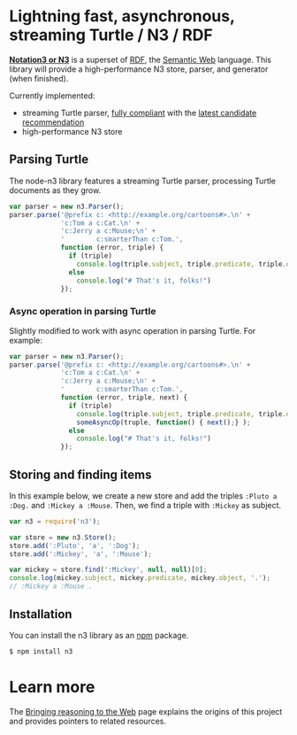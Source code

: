 # Lightning fast, asynchronous, streaming Turtle / N3 / RDF

[**Notation3 or N3**](http://www.w3.org/TeamSubmission/n3/) is a superset of [RDF](http://www.w3.org/TR/rdf-primer/), the [Semantic Web](http://www.w3.org/2001/sw/) language.
This library will provide a high-performance N3 store, parser, and generator (when finished).

Currently implemented:
- streaming Turtle parser, [fully compliant](https://github.com/RubenVerborgh/node-n3/tree/master/spec) with the [latest candidate recommendation](http://www.w3.org/TR/turtle/)
- high-performance N3 store

## Parsing Turtle

The node-n3 library features a streaming Turtle parser,
processing Turtle documents as they grow.

``` js
var parser = new n3.Parser();
parser.parse('@prefix c: <http://example.org/cartoons#>.\n' +
             'c:Tom a c:Cat.\n' +
             'c:Jerry a c:Mouse;\n' +
             '        c:smarterThan c:Tom.',
             function (error, triple) {
               if (triple)
                 console.log(triple.subject, triple.predicate, triple.object, '.');
               else
                 console.log("# That's it, folks!")
             });
```

### Async operation in parsing Turtle

Slightly modified to work with async operation in parsing Turtle. For example:

``` js
var parser = new n3.Parser();
parser.parse('@prefix c: <http://example.org/cartoons#>.\n' +
             'c:Tom a c:Cat.\n' +
             'c:Jerry a c:Mouse;\n' +
             '        c:smarterThan c:Tom.',
             function (error, triple, next) {
               if (triple)
                 console.log(triple.subject, triple.predicate, triple.object, '.');
                 someAsyncOp(truple, function() { next();} );
               else
                 console.log("# That's it, folks!")
             });
```

## Storing and finding items

In this example below, we create a new store and add the triples `:Pluto a :Dog.` and `:Mickey a :Mouse`.
Then, we find a triple with `:Mickey` as subject.

``` js
var n3 = require('n3');

var store = new n3.Store();
store.add(':Pluto', 'a', ':Dog');
store.add(':Mickey', 'a', ':Mouse');

var mickey = store.find(':Mickey', null, null)[0];
console.log(mickey.subject, mickey.predicate, mickey.object, '.');
// :Mickey a :Mouse .
```

## Installation
You can install the n3 library as an [npm](http://npmjs.org/) package.

``` bash
$ npm install n3
```

# Learn more

The [Bringing reasoning to the Web](http://reasoning.restdesc.org/) page explains the origins of this project and provides pointers to related resources.
